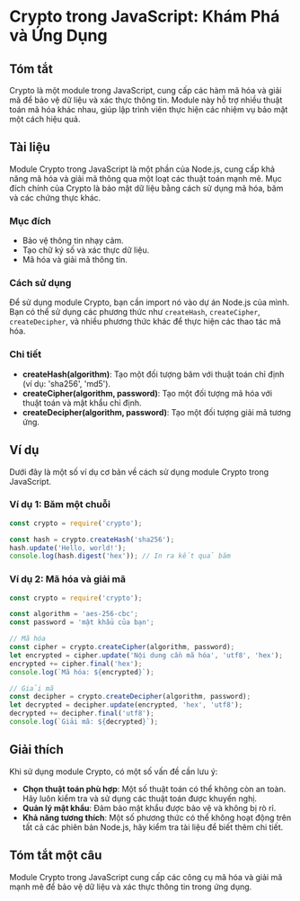 <!--
Meta Description: # Crypto trong JavaScript: Khám Phá và Ứng Dụng ## Tóm tắt Crypto là một module trong JavaScript, cung cấp các hàm mã hóa và giải mã để bảo vệ dữ liệu...
Meta Keywords: crypto, một, hóa, dụng, các
-->

# Crypto trong JavaScript: Khám Phá và Ứng Dụng

## Tóm tắt
Crypto là một module trong JavaScript, cung cấp các hàm mã hóa và giải mã để bảo vệ dữ liệu và xác thực thông tin. Module này hỗ trợ nhiều thuật toán mã hóa khác nhau, giúp lập trình viên thực hiện các nhiệm vụ bảo mật một cách hiệu quả.

## Tài liệu
Module Crypto trong JavaScript là một phần của Node.js, cung cấp khả năng mã hóa và giải mã thông qua một loạt các thuật toán mạnh mẽ. Mục đích chính của Crypto là bảo mật dữ liệu bằng cách sử dụng mã hóa, băm và các chứng thực khác.

### Mục đích
- Bảo vệ thông tin nhạy cảm.
- Tạo chữ ký số và xác thực dữ liệu.
- Mã hóa và giải mã thông tin.

### Cách sử dụng
Để sử dụng module Crypto, bạn cần import nó vào dự án Node.js của mình. Bạn có thể sử dụng các phương thức như `createHash`, `createCipher`, `createDecipher`, và nhiều phương thức khác để thực hiện các thao tác mã hóa.

### Chi tiết
- **createHash(algorithm)**: Tạo một đối tượng băm với thuật toán chỉ định (ví dụ: 'sha256', 'md5').
- **createCipher(algorithm, password)**: Tạo một đối tượng mã hóa với thuật toán và mật khẩu chỉ định.
- **createDecipher(algorithm, password)**: Tạo một đối tượng giải mã tương ứng.

## Ví dụ
Dưới đây là một số ví dụ cơ bản về cách sử dụng module Crypto trong JavaScript.

### Ví dụ 1: Băm một chuỗi
```javascript
const crypto = require('crypto');

const hash = crypto.createHash('sha256');
hash.update('Hello, world!');
console.log(hash.digest('hex')); // In ra kết quả băm
```

### Ví dụ 2: Mã hóa và giải mã
```javascript
const crypto = require('crypto');

const algorithm = 'aes-256-cbc';
const password = 'mật khẩu của bạn';

// Mã hóa
const cipher = crypto.createCipher(algorithm, password);
let encrypted = cipher.update('Nội dung cần mã hóa', 'utf8', 'hex');
encrypted += cipher.final('hex');
console.log(`Mã hóa: ${encrypted}`);

// Giải mã
const decipher = crypto.createDecipher(algorithm, password);
let decrypted = decipher.update(encrypted, 'hex', 'utf8');
decrypted += decipher.final('utf8');
console.log(`Giải mã: ${decrypted}`);
```

## Giải thích
Khi sử dụng module Crypto, có một số vấn đề cần lưu ý:
- **Chọn thuật toán phù hợp**: Một số thuật toán có thể không còn an toàn. Hãy luôn kiểm tra và sử dụng các thuật toán được khuyến nghị.
- **Quản lý mật khẩu**: Đảm bảo mật khẩu được bảo vệ và không bị rò rỉ.
- **Khả năng tương thích**: Một số phương thức có thể không hoạt động trên tất cả các phiên bản Node.js, hãy kiểm tra tài liệu để biết thêm chi tiết.

## Tóm tắt một câu
Module Crypto trong JavaScript cung cấp các công cụ mã hóa và giải mã mạnh mẽ để bảo vệ dữ liệu và xác thực thông tin trong ứng dụng.